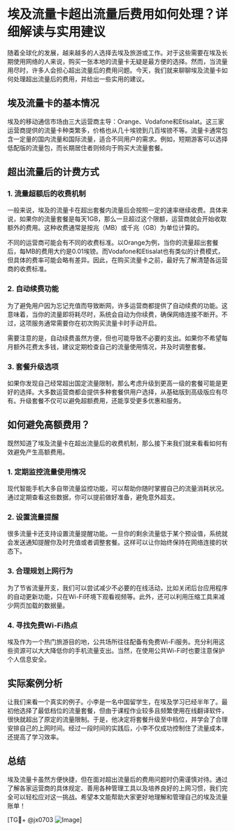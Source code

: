 # 埃及流量卡超出流量后费用如何处理？详细解读与实用建议

随着全球化的发展，越来越多的人选择去埃及旅游或工作。对于这些需要在埃及长期使用网络的人来说，购买一张本地的流量卡无疑是最方便的选择。然而，当流量用尽时，许多人会担心超出流量后的费用问题。今天，我们就来聊聊埃及流量卡如何处理超出流量后的费用，并给出一些实用的建议。

## 埃及流量卡的基本情况

埃及的移动通信市场由三大运营商主导：Orange、Vodafone和Etisalat。这三家运营商提供的流量卡种类繁多，价格也从几十埃镑到几百埃镑不等。流量卡通常包含一定量的国内流量和国际流量，适合不同用户的需求。例如，短期游客可以选择低配版的流量包，而长期居住者则倾向于购买大流量套餐。

## 超出流量后的计费方式

### 1. 流量超额后的收费机制

一般来说，埃及的流量卡在超出套餐内流量后会按照一定的速率继续收费。具体来说，如果你的流量套餐是每天1GB，那么一旦超过这个限额，运营商就会开始收取额外的费用。这种收费通常是按兆（MB）或千兆（GB）为单位计算的。

不同的运营商可能会有不同的收费标准。以Orange为例，当你的流量超出套餐后，每MB的费用大约是0.01埃镑。而Vodafone和Etisalat也有类似的计费模式，但具体的费率可能会略有差异。因此，在购买流量卡之前，最好先了解清楚各运营商的收费标准。

### 2. 自动续费功能

为了避免用户因为忘记充值而导致断网，许多运营商都提供了自动续费的功能。这意味着，当你的流量即将耗尽时，系统会自动为你续费，确保网络连接不断开。不过，这项服务通常需要你在初次购买流量卡时手动开启。

需要注意的是，自动续费虽然方便，但也可能导致不必要的支出。如果你不希望每月额外花费太多钱，建议定期检查自己的流量使用情况，并及时调整套餐。

### 3. 套餐升级选项

如果你发现自己经常超出国定流量限制，那么考虑升级到更高一级的套餐可能是更好的选择。大多数运营商都会提供多种套餐供用户选择，从基础版到高级版应有尽有。升级套餐不仅可以避免超额费用，还能享受更多优惠和服务。

## 如何避免高额费用？

既然知道了埃及流量卡在超出流量后的收费机制，那么接下来我们就来看看如何有效避免产生高额费用。

### 1. 定期监控流量使用情况

现代智能手机大多自带流量监控功能，可以帮助你随时掌握自己的流量消耗状况。通过定期查看这些数据，你可以提前做好准备，避免意外超支。

### 2. 设置流量提醒

很多流量卡还支持设置流量提醒功能。一旦你的剩余流量低于某个预设值，系统就会发送通知提醒你及时充值或者调整套餐。这样可以让你始终保持在网络连接的状态下。

### 3. 合理规划上网行为

为了节省流量开支，我们可以尝试减少不必要的在线活动，比如关闭后台应用程序的自动更新功能，只在Wi-Fi环境下观看视频等。此外，还可以利用压缩工具来减少网页加载的数据量。

### 4. 寻找免费Wi-Fi热点

埃及作为一个热门旅游目的地，公共场所往往配备有免费Wi-Fi服务。充分利用这些资源可以大大降低你的手机流量支出。当然，在使用公共Wi-Fi时也要注意保护个人信息安全。

## 实际案例分析

让我们来看一个真实的例子。小李是一名中国留学生，在埃及学习已经半年了。最初他选择了最低档位的流量套餐，但由于课程作业较多且频繁使用在线翻译软件，很快就超出了原定的流量限制。于是，他决定将套餐升级至中档位，并学会了合理安排自己的上网时间。经过一段时间的实践后，小李不仅成功控制住了流量成本，还提高了学习效率。

## 总结

埃及流量卡虽然方便快捷，但在面对超出流量后的费用问题时仍需谨慎对待。通过了解各家运营商的具体规定、善用各种管理工具以及培养良好的上网习惯，我们完全可以轻松应对这一挑战。希望本文能帮助大家更好地理解和管理自己的埃及流量账单！

[TG💪+ @jx0703 ![Image](https://github.com/user-attachments/assets/dbca1d08-cadb-493c-b0ec-ad6f7a83f270)]